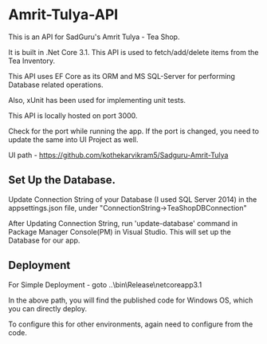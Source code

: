 # Amrit-Tulya-API
This is an API for SadGuru's Amrit Tulya - Tea Shop. 

It is built in .Net Core 3.1. This API is used to fetch/add/delete items from the Tea Inventory. 

This API uses EF Core as its ORM and MS SQL-Server for performing Database related operations.

Also, xUnit has been used for implementing unit tests.

This API is locally hosted on port 3000.

Check for the port while running the app. If the port is changed, you need to update the same into UI Project as well.

UI path - https://github.com/kothekarvikram5/Sadguru-Amrit-Tulya

## Set Up the Database.

Update Connection String of your Database (I used SQL Server 2014) in the appsettings.json file, under "ConnectionString->TeaShopDBConnection"

After Updating Connection String, run 'update-database' command in Package Manager Console(PM) in Visual Studio. This will set up the Database for our app.

## Deployment 
For Simple Deployment - goto ..\bin\Release\netcoreapp3.1

In the above path, you will find the published code for Windows OS, which you can directly deploy.

To configure this for other environments, again need to configure from the code.
